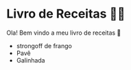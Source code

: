 # Livro de Receitas :man_cook:



Ola! Bem vindo a meu livro de receitas :wave:



- strongoff de frango
- Pavê
- Galinhada


